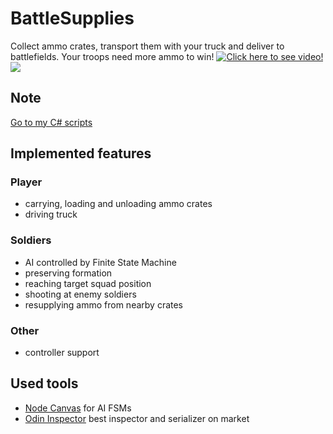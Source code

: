 # BattleSupplies
Collect ammo crates, transport them with your truck and deliver to battlefields. Your troops need more ammo to win! 
[![Click here to see video!](https://img.youtube.com/vi/WrvK9hc8w20/0.jpg)](https://www.youtube.com/watch?v=WrvK9hc8w20)
![](Screens/anim01.gif)

## Note
[Go to my C# scripts](Assets/Scripts)

## Implemented features

### Player
- carrying, loading and unloading ammo crates
- driving truck

### Soldiers
- AI controlled by Finite State Machine
- preserving formation
- reaching target squad position
- shooting at enemy soldiers
- resupplying ammo from nearby crates

### Other
- controller support

## Used tools
- [Node Canvas](https://assetstore.unity.com/packages/tools/visual-scripting/nodecanvas-14914) for AI FSMs  
- [Odin Inspector](https://assetstore.unity.com/packages/tools/utilities/odin-inspector-and-serializer-89041) best inspector and serializer on market
